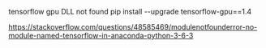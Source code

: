 tensorflow gpu DLL not found
pip install --upgrade tensorflow-gpu==1.4





https://stackoverflow.com/questions/48585469/modulenotfounderror-no-module-named-tensorflow-in-anaconda-python-3-6-3
